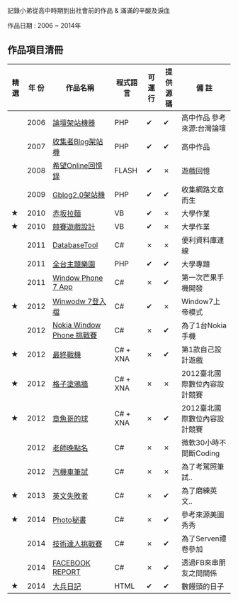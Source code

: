 記錄小弟從高中時期到出社會前的作品 & 滿滿的辛酸及淚血

作品日期 : 2006 ~ 2014年      


## 作品項目清冊  

|精 選  | 年 份 |作品名稱  |程式語言  |可運行  |提供源碼  |備 註  |
| --- | --- | --- | --- | --- | --- |--- |
|  | 2006 | [論壇架站機器](./MyProject/Flash_http/) | PHP |✔ | ✔ | 高中作品 參考來源:台灣論壇|
|  | 2007 | [收集者Blog架站機](./MyProject/Blog/) | PHP | ✔ |✔ | 高中作品 |
|  | 2008 | [希望Online回憶錄](./MyProject/Flash/) | FLASH | ✔ |✗ | 遊戲回憶 |
|  | 2009 | [Gblog2.0架站機](./MyProject/Gblog/) | PHP | ✔ |✔ | 收集網路文章而生 |
|★| 2010 | [赤坂拉麵](./MyProject/noodles/) | VB | ✔ |✗ | 大學作業 |
|★| 2010 | [競賽遊戲設計](./MyProject/CarGame/) | VB | ✔ |✗ | 大學作業 |
|  | 2011 | [DatabaseTool](./MyProject/DatabaseTool/) | C# | ✗ |✗ | 便利資料庫連線 |
|  | 2011 | [全台主題樂園](./MyProject/park/) | PHP | ✔ |✔ | 大學專題 |
|  | 2011 | [Window Phone 7 App](./MyProject/WindowPhone7app/) | C# | ✗ |✔ | 第一次芒果手機開發 |
|★| 2012 | [Winwodw 7登入檔](./MyProject/WindowRegiter/) | C# | ✔ |✗ | Window7上帝模式 |
|  | 2012 | [Nokia Window Phone 挑戰賽](./MyProject/NokiaWindowPhone/) | C# | ✗ |✔ | 為了1台Nokia手機 |
|★| 2012 | [最終戰機](./MyProject/hero/) |  C# + XNA | ✗ |✔ |第1款自己設計遊戲|
|★| 2012 | [格子塗鴉牆](./MyProject/wall/) |  C# + XNA | ✗ |✗ |2012臺北國際數位內容設計競賽|
|★| 2012 | [章魚哥的球](./MyProject/Bobo/) |  C# + XNA | ✗ |✔ |2012臺北國際數位內容設計競賽|
|  | 2012 | [老師晚點名](./MyProject/Rollcall/) |  C# | ✗ |✗ |微軟30小時不間斷Coding |
|  | 2012 | [汽機車筆試](./MyProject/Moto/) |  C#  | ✗ |✗ |為了考駕照筆試..|
|★| 2013 | [英文失敗者](./MyProject/English/) |  C#  | ✗ |✔ |為了磨練英文..|
|★| 2014 | [Photo秘書](./MyProject/photo/) |  C#  | ✗ |✔ |參考來源美圖秀秀|
| | 2014 | [技術達人挑戰賽](./MyProject/MasterDev/) |  C#  | ✗ |✔ |為了Serven禮卷參加|
| | 2014 | [FACEBOOK REPORT](./MyProject/FBReport/) |  C#  | ✗ |✔ |透過FB來串朋友之間關係|
|★| 2014 | [大兵日記](./MyProject/Dabing/) |  HTML  | ✔ |✔ |數饅頭的日子|

